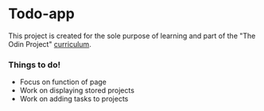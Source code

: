 # Todo-app
This project is created for the sole purpose of learning and part of the "The Odin Project" [curriculum](https://theodinproject.com/).

### Things to do!
- Focus on function of page
- Work on displaying stored projects
- Work on adding tasks to projects